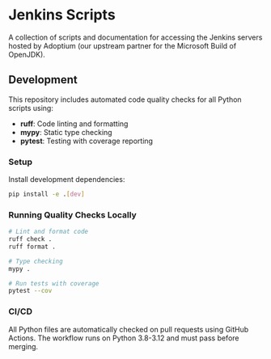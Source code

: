 # Jenkins Scripts
A collection of scripts and documentation for accessing the Jenkins servers hosted by Adoptium (our upstream partner for the Microsoft Build of OpenJDK).

## Development

This repository includes automated code quality checks for all Python scripts using:

- **ruff**: Code linting and formatting
- **mypy**: Static type checking  
- **pytest**: Testing with coverage reporting

### Setup

Install development dependencies:

```bash
pip install -e .[dev]
```

### Running Quality Checks Locally

```bash
# Lint and format code
ruff check .
ruff format .

# Type checking
mypy .

# Run tests with coverage
pytest --cov
```

### CI/CD

All Python files are automatically checked on pull requests using GitHub Actions. The workflow runs on Python 3.8-3.12 and must pass before merging.

